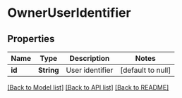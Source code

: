 # OwnerUserIdentifier
## Properties

| Name | Type | Description | Notes |
|------------ | ------------- | ------------- | -------------|
| **id** | **String** | User identifier | [default to null] |

[[Back to Model list]](../README.md#documentation-for-models) [[Back to API list]](../README.md#documentation-for-api-endpoints) [[Back to README]](../README.md)

